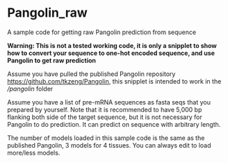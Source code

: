 # Pangolin_raw
A sample code for getting raw Pangolin prediction from sequence 

**Warning: This is not a tested working code, it is only a snipplet to show how to convert your sequence to one-hot encoded sequence, and use Pangolin to get raw prediction**

Assume you have pulled the published Pangolin repository https://github.com/tkzeng/Pangolin, this snipplet is intended to work in the */pangolin* folder 

Assume you have a list of pre-mRNA sequences as fasta seqs that you prepared by yourself. Note that it is recommended to have 5,000 bp flanking both side of the target sequence, but it is not necessary for Pangolin to do prediction. It can predict on sequence with arbitrary length. 

The number of models loaded in this sample code is the same as the published Pangolin, 3 models for 4 tissues. You can always edit to load more/less models.
